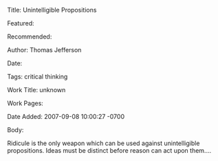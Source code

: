 Title: Unintelligible Propositions

Featured: 

Recommended: 

Author: Thomas Jefferson

Date: 

Tags: critical thinking

Work Title: unknown

Work Pages:  

Date Added: 2007-09-08 10:00:27 -0700

Body:

Ridicule is the only weapon which can be used against unintelligible propositions. Ideas must be distinct before reason can act upon them....


